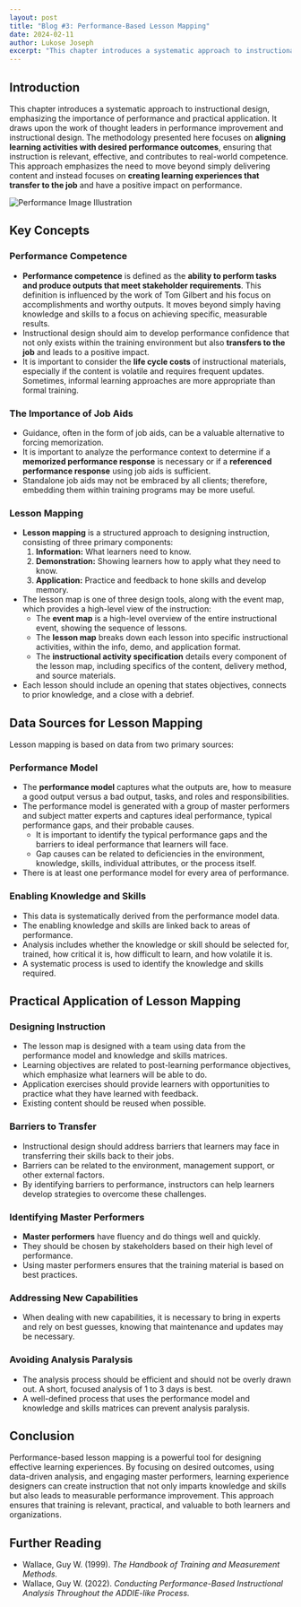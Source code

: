 ```yaml
---
layout: post
title: "Blog #3: Performance-Based Lesson Mapping"
date: 2024-02-11
author: Lukose Joseph
excerpt: "This chapter introduces a systematic approach to instructional design, emphasizing the importance of performance and practical application. It draws upon the work of thought leaders in performance improvement and instructional design..."
---
```


## Introduction
This chapter introduces a systematic approach to instructional design, emphasizing the importance of performance and practical application. It draws upon the work of thought leaders in performance improvement and instructional design. The methodology presented here focuses on **aligning learning activities with desired performance outcomes**, ensuring that instruction is relevant, effective, and contributes to real-world competence. This approach emphasizes the need to move beyond simply delivering content and instead focuses on **creating learning experiences that transfer to the job** and have a positive impact on performance.

![Performance Image Illustration](/lukofolio/images/illustrations/performance.svg)

## Key Concepts

### Performance Competence
- **Performance competence** is defined as the **ability to perform tasks and produce outputs that meet stakeholder requirements**. This definition is influenced by the work of Tom Gilbert and his focus on accomplishments and worthy outputs. It moves beyond simply having knowledge and skills to a focus on achieving specific, measurable results.
- Instructional design should aim to develop performance confidence that not only exists within the training environment but also **transfers to the job** and leads to a positive impact.
- It is important to consider the **life cycle costs** of instructional materials, especially if the content is volatile and requires frequent updates. Sometimes, informal learning approaches are more appropriate than formal training.

### The Importance of Job Aids
- Guidance, often in the form of job aids, can be a valuable alternative to forcing memorization.
- It is important to analyze the performance context to determine if a **memorized performance response** is necessary or if a **referenced performance response** using job aids is sufficient.
- Standalone job aids may not be embraced by all clients; therefore, embedding them within training programs may be more useful.

### Lesson Mapping
- **Lesson mapping** is a structured approach to designing instruction, consisting of three primary components:
  1. **Information:** What learners need to know.
  2. **Demonstration:** Showing learners how to apply what they need to know.
  3. **Application:** Practice and feedback to hone skills and develop memory.
- The lesson map is one of three design tools, along with the event map, which provides a high-level view of the instruction:
  - The **event map** is a high-level overview of the entire instructional event, showing the sequence of lessons.
  - The **lesson map** breaks down each lesson into specific instructional activities, within the info, demo, and application format.
  - The **instructional activity specification** details every component of the lesson map, including specifics of the content, delivery method, and source materials.
- Each lesson should include an opening that states objectives, connects to prior knowledge, and a close with a debrief.

## Data Sources for Lesson Mapping
Lesson mapping is based on data from two primary sources:

### Performance Model
- The **performance model** captures what the outputs are, how to measure a good output versus a bad output, tasks, and roles and responsibilities.
- The performance model is generated with a group of master performers and subject matter experts and captures ideal performance, typical performance gaps, and their probable causes.
  - It is important to identify the typical performance gaps and the barriers to ideal performance that learners will face.
  - Gap causes can be related to deficiencies in the environment, knowledge, skills, individual attributes, or the process itself.
- There is at least one performance model for every area of performance.

### Enabling Knowledge and Skills
- This data is systematically derived from the performance model data.
- The enabling knowledge and skills are linked back to areas of performance.
- Analysis includes whether the knowledge or skill should be selected for, trained, how critical it is, how difficult to learn, and how volatile it is.
- A systematic process is used to identify the knowledge and skills required.

## Practical Application of Lesson Mapping

### Designing Instruction
- The lesson map is designed with a team using data from the performance model and knowledge and skills matrices.
- Learning objectives are related to post-learning performance objectives, which emphasize what learners will be able to do.
- Application exercises should provide learners with opportunities to practice what they have learned with feedback.
- Existing content should be reused when possible.

### Barriers to Transfer
- Instructional design should address barriers that learners may face in transferring their skills back to their jobs.
- Barriers can be related to the environment, management support, or other external factors.
- By identifying barriers to performance, instructors can help learners develop strategies to overcome these challenges.

### Identifying Master Performers
- **Master performers** have fluency and do things well and quickly.
- They should be chosen by stakeholders based on their high level of performance.
- Using master performers ensures that the training material is based on best practices.

### Addressing New Capabilities
- When dealing with new capabilities, it is necessary to bring in experts and rely on best guesses, knowing that maintenance and updates may be necessary.

### Avoiding Analysis Paralysis
- The analysis process should be efficient and should not be overly drawn out. A short, focused analysis of 1 to 3 days is best.
- A well-defined process that uses the performance model and knowledge and skills matrices can prevent analysis paralysis.

## Conclusion
Performance-based lesson mapping is a powerful tool for designing effective learning experiences. By focusing on desired outcomes, using data-driven analysis, and engaging master performers, learning experience designers can create instruction that not only imparts knowledge and skills but also leads to measurable performance improvement. This approach ensures that training is relevant, practical, and valuable to both learners and organizations.

## Further Reading
- Wallace, Guy W. (1999). *The Handbook of Training and Measurement Methods.*
- Wallace, Guy W. (2022). *Conducting Performance-Based Instructional Analysis Throughout the ADDIE-like Process.*
